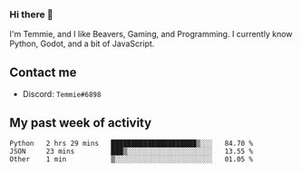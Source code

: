 ### Hi there 👋
I'm Temmie, and I like Beavers, Gaming, and Programming. I currently know Python, Godot, and a bit of JavaScript.

## Contact me
* Discord: `Temmie#6898`

## My past week of activity
<!--START_SECTION:waka-->

```text
Python   2 hrs 29 mins   █████████████████████▒░░░   84.70 %
JSON     23 mins         ███▒░░░░░░░░░░░░░░░░░░░░░   13.55 %
Other    1 min           ▒░░░░░░░░░░░░░░░░░░░░░░░░   01.05 %
```

<!--END_SECTION:waka-->
